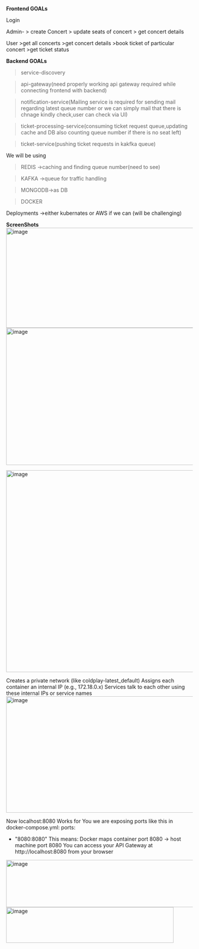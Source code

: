 **Frontend GOALs**

Login

Admin-  > create Concert
        > update seats of concert
        > get concert details
        
User    >get all concerts
        >get concert details
        >book ticket of particular concert
        >get ticket status


**Backend GOALs**

>service-discovery

>api-gateway(need properly working api gateway required while connecting frontend with backend)

>notification-service(Mailing service is required for sending mail regarding latest queue number or we can simply mail that there is chnage kindly check,user can check via UI)

>ticket-processing-service(consuming ticket request queue,updating cache and DB also counting queue number if there is no seat left)

>ticket-service(pushing ticket requests in kakfka queue)

We will be using 
>REDIS ->caching and finding queue number(need to see)

>KAFKA ->queue for traffic handling

>MONGODB->as DB

>DOCKER

Deployments ->either kubernates or AWS if we can (will be challenging)



**ScreenShots**
<img width="1345" height="269" alt="image" src="https://github.com/user-attachments/assets/0621c84d-4adb-4d9c-bdd9-8a59cff9a280" />
<img width="1364" height="369" alt="image" src="https://github.com/user-attachments/assets/b8c30367-875d-4bba-888f-24e081e0efc4" />

<img width="1120" height="543" alt="image" src="https://github.com/user-attachments/assets/8a5e7ebe-de31-46a6-9293-8ce476b7d020" />


Creates a private network (like coldplay-latest_default)
Assigns each container an internal IP (e.g., 172.18.0.x)
Services talk to each other using these internal IPs or service names
<img width="1336" height="313" alt="image" src="https://github.com/user-attachments/assets/17f6c2fc-47c2-4dc9-a3cc-233ae1afd66b" />




Now localhost:8080 Works for You
we are exposing ports like this in docker-compose.yml:
ports:
  - "8080:8080"
This means:
Docker maps container port 8080 → host machine port 8080
You can access your API Gateway at http://localhost:8080 from your browser
<img width="661" height="127" alt="image" src="https://github.com/user-attachments/assets/15aba8ef-829a-4566-b4e3-9964ffbec2cf" />
<img width="452" height="96" alt="image" src="https://github.com/user-attachments/assets/9bfe9702-06f2-42d0-ae67-8366ec5ad1ed" />







